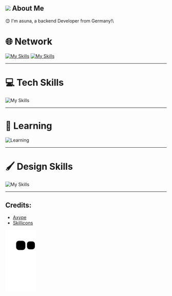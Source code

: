 
## <img src="https://raw.githubusercontent.com/MartinHeinz/MartinHeinz/master/wave.gif" width="15px"> About Me
😊 I'm asuna, a backend Developer from Germany!\

# 🌐 Network
[![My Skills](https://skillicons.dev/icons?i=instagram)](https://instagram.com/47.lcuis) [![My Skills](https://skillicons.dev/icons?i=discord)](https://discord.gg/users/1073669164939624498)

---

# 💻 Tech Skills
![My Skills](https://skillicons.dev/icons?i=py,bots,vscode,powershell,sqlite)

---

# 📕 Learning
![Learning](https://skillicons.dev/icons?i=ts,html,css,lua,mongodb,mysql,nodejs&theme=light)

---

# 🖌️ Design Skills
![My Skills](https://skillicons.dev/icons?i=ps)

---

## Credits:
* [Axype](https://github.com/Axpye/)
* [Skillicons](https://skillicons.dev)


<a href="https://google.com" target="_blank"><img src="https://github.com/AstraaDev/AstraaDev/blob/output/github-contribution-grid-snake.svg" alt="snake"></a>
